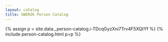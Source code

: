 ```yaml
---
layout: catalog
title: SWERIK Person Catalog
---
```

{% assign p = site.data._person-catalog.i-TDcqGyzXni7Trv4F5XQtYf %}
{% include person-catalog.html p=p %}

